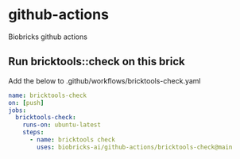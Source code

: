# github-actions
Biobricks github actions

## Run bricktools::check on this brick
Add the below to .github/workflows/bricktools-check.yaml
```yaml
name: bricktools-check
on: [push]
jobs:
  bricktools-check:
    runs-on: ubuntu-latest
    steps:
      - name: bricktools check
        uses: biobricks-ai/github-actions/bricktools-check@main
```
